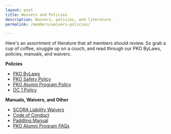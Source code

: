 ```yaml
---
layout: post
title: Waivers and Policies
description: Waivers, policies, and literature.
permalink: /members/waivers-policies/

---
```


<p>Here's an assortment of literature that all members should review. So grab a cup of coffee, snuggle up on a couch, and read through our PKO ByLaws, policies, manuals, and waivers.</p>

<p><strong>Policies</strong></p>
<ul class="actions">
<li>
<a href="https://drive.google.com/open?id=1u_yHWv-rJ6ncUOz9zRgaEpq8e7qdziJw" class="button small">PKO ByLaws</a>
</li>

<li>
	<a href="https://drive.google.com/file/d/1B7Iulx8WBG-E0RVgtx4iZ9vCMGOx4HDc/view?usp=sharing" class="button small">PKO Safety Policy</a>
</li>

<li>
<a href="https://drive.google.com/open?id=1vL2X6_f_Lzv6b13U7Y76GWo-UXhdeh20" disabled class="button small">PKO Alumni Program Policy</a>
</li>


<li>
<a href="https://drive.google.com/file/d/0BxDvVyv9_lDCamcyb2RnTXhWczQ/view?usp=sharing" class=" button small">OC 1 Policy</a>
</li>

</ul>




<p><strong>Manuals, Waivers, and Other</strong></p>

<ul class="actions">
<li>
<a href="http://www.scora.org/forms/" class="button small">SCORA Liability Waivers</a>
</li>

<li>
<a href="https://drive.google.com/open?id=0BxDvVyv9_lDCUGwxNDBFLTFFanc" class="button small">Code of Conduct</a>
</li>
<li>
<a href="https://drive.google.com/open?id=1TU-6maFc8nWAmoxHMm0ht0I7LVBd_MtK" class="button small">Paddling Manual</a>
</li>
<li>
<a href="https://drive.google.com/open?id=1tbOQq6t5oZQgTHMAP4VdpQ4SeEXI7I3I" class="button small">PKO Alumni Program FAQs</a>
</li>
</ul>



